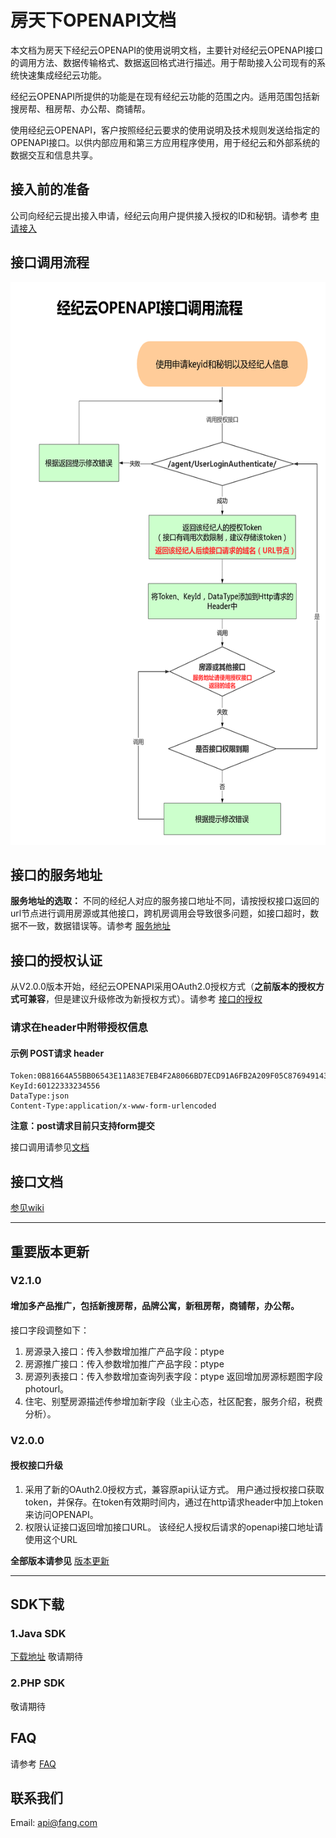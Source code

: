 ﻿# 房天下OPENAPI文档
本文档为房天下经纪云OPENAPI的使用说明文档，主要针对经纪云OPENAPI接口的调用方法、数据传输格式、数据返回格式进行描述。用于帮助接入公司现有的系统快速集成经纪云功能。

经纪云OPENAPI所提供的功能是在现有经纪云功能的范围之内。适用范围包括新搜房帮、租房帮、办公帮、商铺帮。

使用经纪云OPENAPI，客户按照经纪云要求的使用说明及技术规则发送给指定的OPENAPI接口。以供内部应用和第三方应用程序使用，用于经纪云和外部系统的数据交互和信息共享。

## 接入前的准备

公司向经纪云提出接入申请，经纪云向用户提供接入授权的ID和秘钥。请参考  [申请接入](https://github.com/fangjjy/openapi_document/wiki/%E7%94%B3%E8%AF%B7%E6%8E%A5%E5%85%A5)


## 接口调用流程

<img src="https://raw.githubusercontent.com/fangjjy/openapi_document/master/doc_images/authorizationprocess.jpg" width=600 height=900 />

## 接口的服务地址

**服务地址的选取：**
不同的经纪人对应的服务接口地址不同，请按授权接口返回的url节点进行调用房源或其他接口，跨机房调用会导致很多问题，如接口超时，数据不一致，数据错误等。请参考 [服务地址](https://github.com/fangjjy/openapi_document/wiki/%E6%9C%8D%E5%8A%A1%E5%9C%B0%E5%9D%80)


## 接口的授权认证

从V2.0.0版本开始，经纪云OPENAPI采用OAuth2.0授权方式（**之前版本的授权方式可兼容**，但是建议升级修改为新授权方式）。请参考 [接口的授权](https://github.com/fangjjy/openapi_document/wiki/%E6%8E%A5%E5%8F%A3%E7%9A%84%E6%8E%88%E6%9D%83)

### 请求在header中附带授权信息
#### 示例 POST请求 header

```
Token:0B81664A55BB06543E11A83E7EB4F2A8066BD7ECD91A6FB2A209F05C8769491436B71E6360660C5AC17A419A1429B0B26C7482F6C2C3106922617F1FC5BE
KeyId:60122333234556
DataType:json
Content-Type:application/x-www-form-urlencoded
```

**注意：post请求目前只支持form提交**

接口调用请参见[文档](https://github.com/fangjjy/openapi_document/wiki/%E6%8E%A5%E5%8F%A3%E7%9A%84%E8%B0%83%E7%94%A8%E5%8F%8A%E7%A4%BA%E4%BE%8B)

## 接口文档
[参见wiki](https://github.com/fangjjy/openapi_document/wiki/%E5%87%BA%E5%94%AE%E4%BD%8F%E5%AE%85%E6%88%BF%E6%BA%90%E5%AF%BC%E5%85%A5%E6%8E%A5%E5%8F%A3)


***


## 重要版本更新
### V2.1.0
#### 增加多产品推广，包括新搜房帮，品牌公寓，新租房帮，商铺帮，办公帮。

接口字段调整如下：
1. 房源录入接口：传入参数增加推广产品字段：ptype 
2. 房源推广接口：传入参数增加推广产品字段：ptype 
3. 房源列表接口：传入参数增加查询列表字段：ptype  返回增加房源标题图字段photourl。
4. 住宅、别墅房源描述传参增加新字段（业主心态，社区配套，服务介绍，税费分析）。

### V2.0.0
#### 授权接口升级

1. 采用了新的OAuth2.0授权方式，兼容原api认证方式。
用户通过授权接口获取token，并保存。在token有效期时间内，通过在http请求header中加上token来访问OPENAPI。
2. 权限认证接口返回增加接口URL。
    该经纪人授权后请求的openapi接口地址请使用这个URL


**全部版本请参见** [版本更新](https://github.com/fangjjy/openapi_document/wiki/%E7%89%88%E6%9C%AC%E6%9B%B4%E6%96%B0)

***

## SDK下载
### 1.Java SDK

  [下载地址](https://github.com/fangjjy/openapi_sdk_java) 敬请期待

### 2.PHP SDK

敬请期待


## FAQ
请参考 [FAQ](https://github.com/fangjjy/openapi_document/wiki/FAQ)

## 联系我们
Email: api@fang.com

